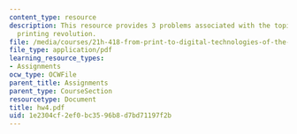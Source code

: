 ```yaml
---
content_type: resource
description: This resource provides 3 problems associated with the topic Eisenstein?s
  printing revolution.
file: /media/courses/21h-418-from-print-to-digital-technologies-of-the-word-1450-present-fall-2005/1e2304cf2ef0bc3596b8d7bd71197f2b_hw4.pdf
file_type: application/pdf
learning_resource_types:
- Assignments
ocw_type: OCWFile
parent_title: Assignments
parent_type: CourseSection
resourcetype: Document
title: hw4.pdf
uid: 1e2304cf-2ef0-bc35-96b8-d7bd71197f2b
---
```

